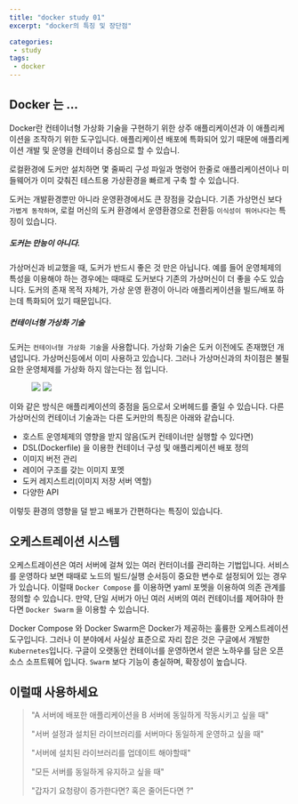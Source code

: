 ```yaml
---
title: "docker study 01"
excerpt: "docker의 특징 및 장단점"

categories:
 - study
tags:
 - docker
---
```




## Docker 는 ...

Docker란 컨테이너형 가상화 기술을 구현하기 위한 상주 애플리케이션과 이 애플리케이션을 조작하기 위한 도구입니다. 애플리케이션 배포에 특화되어 있기 때문에 애플리케이션 개발 및 운영을 컨테이너 중심으로 할 수 있습니.



로컬환경에 도커만 설치하면 몇 줄짜리 구성 파일과 명령어 한줄로 애플리케이션이나 미들웨어가 이미 갖춰진 테스트용 가상환경을 빠르게 구축 할 수 있습니다. 



도커는 개발환경뿐만 아니라 운영환경에서도 큰 장점을 갖습니다. 기존 가상먼신 보다 `가볍게 동작하며`, 로컬 머신의 도커 환경에서 운영환경으로 전환등 `이식성이 뛰어나다`는 특징이 있습니다.



##### 도커는 만능이 아니다.

가상머신과 비교했을 때, 도커가 반드시 좋은 것 만은 아닙니다. 예를 들어 운영체제의 특성을 이용해야 하는 경우에는 때때로 도커보다 기존의 가상머신이 더 좋을 수도 있습니다. 도커의 존재 목적 자체가, 가상 운영 환경이 아니라 애플리케이션을 빌드/배포 하는데 특화되어 있기 때문입니다.



##### 컨테이너형 가상화 기술

도커는 `컨테이너형 가상화 기술`을 사용합니다. 가상화 기술은 도커 이전에도 존재했던 개념입니다. 가상머신등에서 이미 사용하고 있습니다. 그러나 가상머신과의 차이점은 불필요한 운영체제를 가상화 하지 않는다는 점 입니다.

<figure class="half">
 <img src="{{site.baseurl}}/assets/img/container_image.png">
 <img src="{{site.baseurl}}/assets/img/docker_image.png">
</figure>





이와 같은 방식은 애플리케이션의 중점을 둠으로서 오버헤드를 줄일 수 있습니다. 다른 가상머신의 컨테이너 기술과는 다른 도커만의 특징은 아래와 같습니다.

- 호스트 운영체제의 영향을 받지 않음(도커 컨테이너만 실행할 수 있다면)
- DSL(Dockerfile) 을 이용한 컨테이너 구성 및 애플리케이션 배포 정의
- 이미지 버전 관리
- 레이어 구조를 갖는 이미지 포멧
- 도커 레지스트리(이미지 저장 서버 역할)
- 다양한 API

이렇듯 환경의 영향을 덜 받고 배포가 간편하다는 특징이 있습니다. 



## 오케스트레이션 시스템

오케스트레이션은 여러 서버에 걸쳐 있는 여러 컨터이너를 관리하는 기법입니다. 서비스를 운영하다 보면 때때로 노드의 빌드/실행 순서등이 중요한 변수로 설정되어 있는 경우가 있습니다. 이럴때 `Docker Compose` 를 이용하면 yaml 포멧을 이용하여 의존 관계를 정의할 수 있습니다. 만약, 단일 서버가 아닌 여러 서버의 여러 컨테이너를 제어햐아 한다면 `Docker Swarm`  을 이용할 수 있습니다.



Docker Compose 와 Docker Swarm은 Docker가 제공하는 훌륭한 오케스트레이션 도구입니다. 그러나 이 분야에서 사실상 표준으로 자리 잡은 것은 구글에서 개발한 `Kubernetes`입니다. 구글이 오랫동안 컨테이너를 운영하면서 얻은 노하우를 담은 오픈소스 소프트웨어 입니다. `Swarm` 보다 기능이 충실하며, 확장성이 높습니다.



## 이럴때 사용하세요

> "A 서버에 배포한 애플리케이션을 B 서버에 동일하게 작동시키고 싶을 때"
>
> "서버 설정과 설치된 라이브러리를 서버마다 동일하게 운영하고 싶을 때"
>
> "서버에 설치된 라이브러리를 업데이트 해야할때"
>
> "모든 서버를 동일하게 유지하고 싶을 때"
>
> "갑자기 요청량이 증가한다면? 혹은 줄어든다면 ?"


